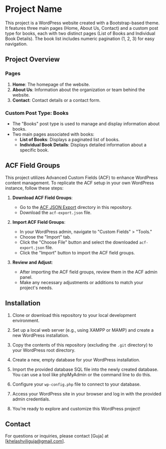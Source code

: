 # Project Name

This project is a WordPress website created with a Bootstrap-based theme. It features three main pages (Home, About Us, Contact) and a custom post type for books, each with two distinct pages (List of Books and Individual Book Details). The book list includes numeric pagination (1, 2, 3) for easy navigation.

## Project Overview

### Pages

1. **Home**: The homepage of the website.
2. **About Us**: Information about the organization or team behind the website.
3. **Contact**: Contact details or a contact form.

### Custom Post Type: Books

- The "Books" post type is used to manage and display information about books.
- Two main pages associated with books:
  - **List of Books**: Displays a paginated list of books.
  - **Individual Book Details**: Displays detailed information about a specific book.

## ACF Field Groups

This project utilizes Advanced Custom Fields (ACF) to enhance WordPress content management. To replicate the ACF setup in your own WordPress instance, follow these steps:

1. **Download ACF Field Groups**:

   - Go to the [ACF JSON Export](/acf-data/) directory in this repository.
   - Download the `acf-export.json` file.

2. **Import ACF Field Groups**:

   - In your WordPress admin, navigate to "Custom Fields" > "Tools."
   - Choose the "Import" tab.
   - Click the "Choose File" button and select the downloaded `acf-export.json` file.
   - Click the "Import" button to import the ACF field groups.

3. **Review and Adjust**:
   - After importing the ACF field groups, review them in the ACF admin panel.
   - Make any necessary adjustments or additions to match your project's needs.

## Installation

1. Clone or download this repository to your local development environment.

2. Set up a local web server (e.g., using XAMPP or MAMP) and create a new WordPress installation.

3. Copy the contents of this repository (excluding the `.git` directory) to your WordPress root directory.

4. Create a new, empty database for your WordPress installation.

5. Import the provided database SQL file into the newly created database. You can use a tool like phpMyAdmin or the command line to do this.

6. Configure your `wp-config.php` file to connect to your database.

7. Access your WordPress site in your browser and log in with the provided admin credentials.

8. You're ready to explore and customize this WordPress project!

## Contact

For questions or inquiries, please contact [Guja] at [khelashviliguja@gmail.com].
